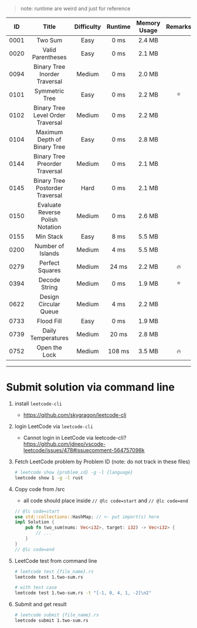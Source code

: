> note: runtime are weird and just for reference

|  ID  |               Title               | Difficulty | Runtime | Memory Usage | Remarks | Last Review |
| :--: | :-------------------------------: | :--------: | :-----: | :----------: | :-----: | :---------: |
| 0001 |              Two Sum              |    Easy    |  0 ms   |    2.4 MB    |         |             |
| 0020 |         Valid Parentheses         |    Easy    |  0 ms   |    2.1 MB    |         |             |
| 0094 |   Binary Tree Inorder Traversal   |   Medium   |  0 ms   |    2.0 MB    |         |             |
| 0101 |          Symmetric Tree           |    Easy    |  0 ms   |    2.2 MB    |   ⭐    |             |
| 0102 | Binary Tree Level Order Traversal |   Medium   |  0 ms   |    2.2 MB    |         |             |
| 0104 |   Maximum Depth of Binary Tree    |    Easy    |  0 ms   |    2.8 MB    |         |             |
| 0144 |  Binary Tree Preorder Traversal   |   Medium   |  0 ms   |    2.1 MB    |         |             |
| 0145 |  Binary Tree Postorder Traversal  |    Hard    |  0 ms   |    2.1 MB    |         |             |
| 0150 | Evaluate Reverse Polish Notation  |   Medium   |  0 ms   |    2.6 MB    |         |             |
| 0155 |             Min Stack             |    Easy    |  8 ms   |    5.5 MB    |         |             |
| 0200 |         Number of Islands         |   Medium   |  4 ms   |    5.5 MB    |         |             |
| 0279 |          Perfect Squares          |   Medium   |  24 ms  |    2.2 MB    |   🔥    |             |
| 0394 |           Decode String           |   Medium   |  0 ms   |    1.9 MB    |   ⭐    |             |
| 0622 |       Design Circular Queue       |   Medium   |  4 ms   |    2.2 MB    |         |             |
| 0733 |            Flood Fill             |    Easy    |  0 ms   |    1.9 MB    |         |             |
| 0739 |        Daily Temperatures         |   Medium   |  20 ms  |    2.8 MB    |         |             |
| 0752 |           Open the Lock           |   Medium   | 108 ms  |    3.5 MB    |   🔥    |             |

---

# Submit solution via command line

1. install `leetcode-cli`
   - https://github.com/skygragon/leetcode-cli
1. login LeetCode via `leetcode-cli`
   - Cannot login in LeetCode via leetcode-cli? https://github.com/jdneo/vscode-leetcode/issues/478#issuecomment-564757098k
1. Fetch LeetCode problem by Problem ID (note: do not track in these files)
   ```sh
   # leetcode show {problem_id} -g -l {language}
   leetcode show 1 -g -l rust
   ```
1. Copy code from /src
   - all code should place inside `// @lc code=start` and `// @lc code=end`
   ```rust
   // @lc code=start
   use std::collections::HashMap; // <- put import(s) here
   impl Solution {
       pub fn two_sum(nums: Vec<i32>, target: i32) -> Vec<i32> {
           // ...
       }
   }
   // @lc code=end
   ```
1. LeetCode test from command line

   ```sh
   # leetcode test {file_name}.rs
   leetcode test 1.two-sum.rs

   # with test case
   leetcode test 1.two-sum.rs -t "[-1, 0, 4, 1, -2]\n2"
   ```

1. Submit and get result
   ```sh
   # leetcode submit {file_name}.rs
   leetcode submit 1.two-sum.rs
   ```

